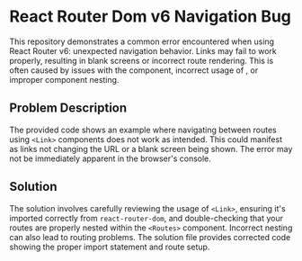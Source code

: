# React Router Dom v6 Navigation Bug

This repository demonstrates a common error encountered when using React Router v6: unexpected navigation behavior.  Links may fail to work properly, resulting in blank screens or incorrect route rendering.  This is often caused by issues with the <Link> component, incorrect usage of <Routes>, or improper component nesting.

## Problem Description

The provided code shows an example where navigating between routes using `<Link>` components does not work as intended.  This could manifest as links not changing the URL or a blank screen being shown. The error may not be immediately apparent in the browser's console.

## Solution

The solution involves carefully reviewing the usage of `<Link>`, ensuring it's imported correctly from `react-router-dom`, and double-checking that your routes are properly nested within the `<Routes>` component.  Incorrect nesting can also lead to routing problems.  The solution file provides corrected code showing the proper import statement and route setup.
